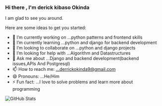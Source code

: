 ### Hi there , I'm derick kibaso Okinda
I am glad to see you around.


Here are some ideas to get you started:

- 🔭 I’m currently working on ...python patterns and frontend skills
- 🌱 I’m currently learning ...python and django for backend development
- 👯 I’m looking to collaborate on ...python and django projects
- 🤔 I’m looking for help with ...Algorithm and Datastructures
- 💬 Ask me about ...Django and backend development(backend issues,APIs And Postgresql)
- 📫 How to reach me: ...derrickokinda9@gmail.com
- 😄 Pronouns: ...He/Him
- ⚡ Fun fact: ...I love to solve problems and learn more about programming

![GitHub Stats](https://github-readme-stats.vercel.app/api?username=derick-droid&theme=radical) 
